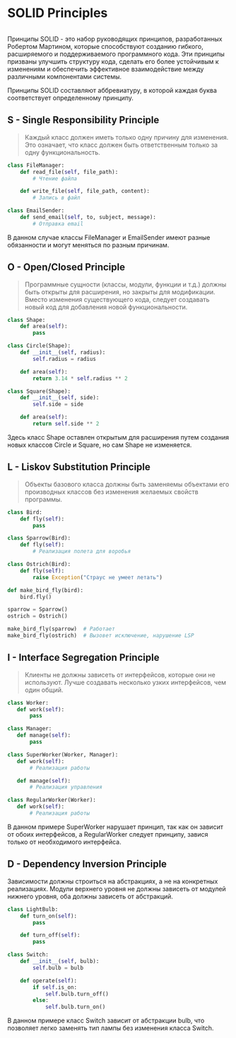 # SOLID Principles

```{contents}
```

Принципы SOLID - это набор руководящих принципов, разработанных Робертом Мартином, которые способствуют созданию гибкого, расширяемого и поддерживаемого программного кода. Эти принципы призваны улучшить структуру кода, сделать его более устойчивым к изменениям и обеспечить эффективное взаимодействие между различными компонентами системы.

Принципы SOLID составляют аббревиатуру, в которой каждая буква соответствует определенному принципу.

## S - Single Responsibility Principle

> Каждый класс должен иметь только одну причину для изменения. Это означает, что класс должен быть ответственным только за одну функциональность.


```python
class FileManager:
    def read_file(self, file_path):
        # Чтение файла

    def write_file(self, file_path, content):
        # Запись в файл

class EmailSender:
    def send_email(self, to, subject, message):
        # Отправка email

```

В данном случае классы FileManager и EmailSender имеют разные обязанности и могут меняться по разным причинам.

## O - Open/Closed Principle

> Программные сущности (классы, модули, функции и т.д.) должны быть открыты для расширения, но закрыты для модификации. Вместо изменения существующего кода, следует создавать новый код для добавления новой функциональности.


```python
class Shape:
    def area(self):
        pass

class Circle(Shape):
    def __init__(self, radius):
        self.radius = radius

    def area(self):
        return 3.14 * self.radius ** 2

class Square(Shape):
    def __init__(self, side):
        self.side = side

    def area(self):
        return self.side ** 2
```

Здесь класс Shape оставлен открытым для расширения путем создания новых классов Circle и Square, но сам Shape не изменяется.

## L - Liskov Substitution Principle

>  Объекты базового класса должны быть заменяемы объектами его производных классов без изменения желаемых свойств программы.

```python
class Bird:
    def fly(self):
        pass

class Sparrow(Bird):
    def fly(self):
        # Реализация полета для воробья

class Ostrich(Bird):
    def fly(self):
        raise Exception("Страус не умеет летать")

def make_bird_fly(bird):
    bird.fly()

sparrow = Sparrow()
ostrich = Ostrich()

make_bird_fly(sparrow)  # Работает
make_bird_fly(ostrich)  # Вызовет исключение, нарушение LSP
```

## I - Interface Segregation Principle

> Клиенты не должны зависеть от интерфейсов, которые они не используют. Лучше создавать несколько узких интерфейсов, чем один общий.


 ```python
 class Worker:
    def work(self):
        pass

class Manager:
    def manage(self):
        pass

class SuperWorker(Worker, Manager):
    def work(self):
        # Реализация работы

    def manage(self):
        # Реализация управления

class RegularWorker(Worker):
    def work(self):
        # Реализация работы

 ```

В данном примере SuperWorker нарушает принцип, так как он зависит от обоих интерфейсов, а RegularWorker следует принципу, завися только от необходимого интерфейса.

## D - Dependency Inversion Principle

Зависимости должны строиться на абстракциях, а не на конкретных реализациях. Модули верхнего уровня не должны зависеть от модулей нижнего уровня, оба должны зависеть от абстракций.

```python
class LightBulb:
    def turn_on(self):
        pass

    def turn_off(self):
        pass

class Switch:
    def __init__(self, bulb):
        self.bulb = bulb

    def operate(self):
        if self.is_on:
            self.bulb.turn_off()
        else:
            self.bulb.turn_on()

```
В данном примере класс Switch зависит от абстракции bulb, что позволяет легко заменять тип лампы без изменения класса Switch.